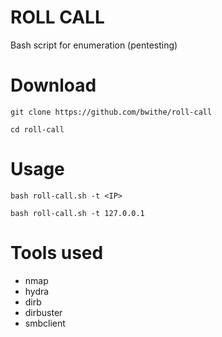 # ROLL CALL
Bash script for enumeration (pentesting)

# Download
```git clone https://github.com/bwithe/roll-call```

```cd roll-call```

# Usage
```bash roll-call.sh -t <IP>```

```bash roll-call.sh -t 127.0.0.1```

# Tools used
- nmap
- hydra
- dirb
- dirbuster
- smbclient

